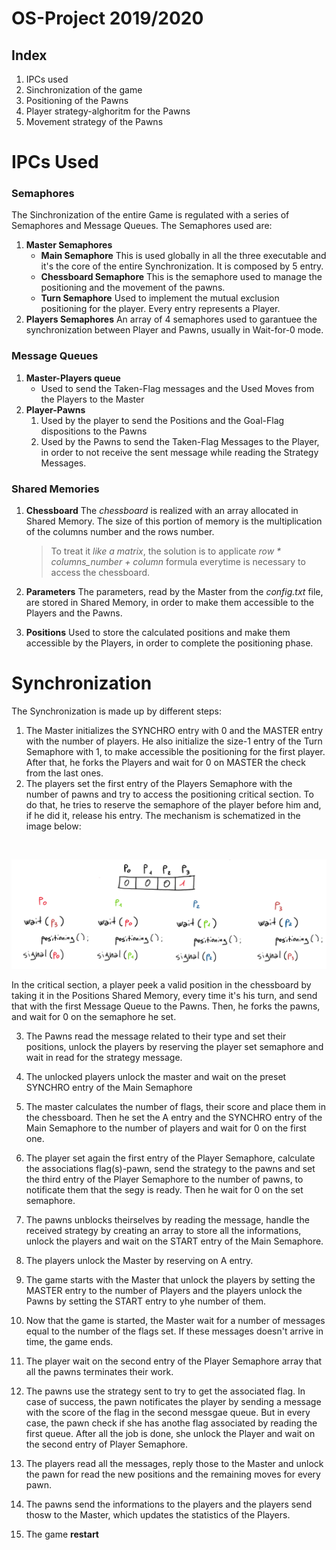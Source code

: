 # OS-Project 2019/2020
## Index
1. IPCs used
2. Sinchronization of the game
3. Positioning of the Pawns
4. Player strategy-alghoritm for the Pawns
5. Movement strategy of the Pawns

# IPCs Used

### Semaphores
The Sinchronization of the entire Game is regulated with a series of Semaphores and Message Queues. The Semaphores used are:
1.  **Master Semaphores**
    * **Main Semaphore**
    This is used globally in all the three executable and it's the core of the entire Synchronization.
    It is composed by 5 entry.
    * **Chessboard Semaphore**
    This is the semaphore used to manage the positioning and the movement of the pawns.
    * **Turn Semaphore**
    Used to implement the mutual exclusion positioning for the player.
    Every entry represents a Player.
2. **Players Semaphores**
    An array of 4 semaphores used to garantuee the synchronization between Player and Pawns, usually in Wait-for-0 mode.

### Message Queues
1. **Master-Players queue**
    * Used to send the Taken-Flag messages and the Used Moves from the Players to the Master
2. **Player-Pawns**
    1. Used by the player to send the Positions and the Goal-Flag dispositions to the Pawns
    2. Used by the Pawns to send the Taken-Flag Messages to the Player, in order to not receive the       sent message while reading the Strategy Messages.

### Shared Memories
1. **Chessboard**
    The *chessboard* is realized with an array allocated in Shared Memory.
    The size of this portion of memory is the multiplication of the columns number and the rows number.

    > To treat it *like a matrix*, the solution is to applicate *row * columns_number + column* formula everytime is necessary to access the chessboard.

2. **Parameters**
    The parameters, read by the Master from the *config.txt* file, are stored in Shared Memory, in order to make them accessible to the Players and the Pawns.
3. **Positions**
    Used to store the calculated positions and make them accessible by the Players, in order to complete the positioning phase.

# Synchronization
The Synchronization is made up by different steps:
1. The Master initializes the SYNCHRO entry with 0 and the MASTER entry with the number of players.
   He also initialize the size-1 entry of the Turn Semaphore with 1, to make accessible the positioning for the first player. 
   After that, he forks the Players and wait for 0 on MASTER the check from the last ones.
2. The players set the first entry of the Players Semaphore with the number of pawns and try to access the positioning critical section. To do that, he tries to reserve the semaphore of the player before him and, if he did it, release his entry.
The mechanism is schematized in the image below:
<br>

![Critical Section](Positioning.png)

In the critical section, a player peek a valid position in the chessboard by taking it in the Positions Shared Memory, every time it's his turn, and send that with the first Message Queue to the Pawns.
Then, he forks the pawns, and wait for 0 on the semaphore he set.

3. The Pawns read the message related to their type and set their positions, unlock the players by reserving the player set semaphore and wait in read for the strategy message.

4. The unlocked players unlock the master and wait on the preset SYNCHRO entry of the Main Semaphore

5. The master calculates the number of flags, their score and place them in the chessboard.
Then he set the A entry and the SYNCHRO entry of the Main Semaphore to the number of players and wait for 0 on the first one.

6. The player set again the first entry of the Player Semaphore, calculate the associations flag(s)-pawn, send the strategy to the pawns and set the third entry of the Player Semaphore to the number of pawns, to notificate them that the segy is ready. 
Then he wait for 0 on the set semaphore.

7. The pawns unblocks theirselves by reading the message, handle the received strategy by creating an array to store all the informations, unlock the players and wait on the START entry of the Main Semaphore.

8. The players unlock the Master by reserving on A entry.

9. The game starts with the Master that unlock the players by setting the MASTER entry to the number of Players and the players unlock the Pawns by setting the START entry to yhe number of them.

10. Now that the game is started, the Master wait for a number of messages equal to the number of the flags set. If these messages doesn't arrive in time, the game ends.

11. The player wait on the second entry of the Player Semaphore array that all the pawns terminates their work.

12. The pawns use the strategy sent to try to get the associated flag. In case of success, the pawn notificates the player by sending a message with the score of the flag in the second messgae queue.
But in every case, the pawn check if she has anothe flag associated by reading the first queue.
After all the job is done, she unlock the Player and wait on the second entry of Player Semaphore.

13. The players read all the messages, reply those to the Master and unlock the pawn for read the new positions and the remaining moves for every pawn.

14. The pawns send the informations to the players and the players send thosw to the Master, which updates the statistics of the Players.

15. The game **restart**



